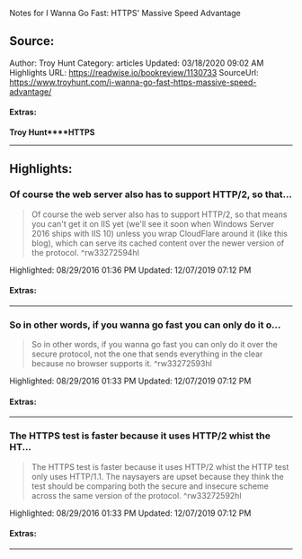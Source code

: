 Notes for I Wanna Go Fast: HTTPS' Massive Speed Advantage

## Source:
Author: Troy Hunt
Category: articles
Updated: 03/18/2020 09:02 AM
Highlights URL: https://readwise.io/bookreview/1130733
SourceUrl: https://www.troyhunt.com/i-wanna-go-fast-https-massive-speed-advantage/


#### Extras:
**Troy Hunt****HTTPS**



 
-----
 ## Highlights:

### Of course the web server also has to support HTTP/2, so that...
>Of course the web server also has to support HTTP/2, so that means you can't get it on IIS yet (we'll see it soon when Windows Server 2016 ships with IIS 10) unless you wrap CloudFlare around it (like this blog), which can serve its cached content over the newer version of the protocol. ^rw33272594hl


Highlighted: 08/29/2016 01:36 PM
Updated: 12/07/2019 07:12 PM


#### Extras:





------

### So in other words, if you wanna go fast you can only do it o...
>So in other words, if you wanna go fast you can only do it over the secure protocol, not the one that sends everything in the clear because no browser supports it. ^rw33272593hl


Highlighted: 08/29/2016 01:33 PM
Updated: 12/07/2019 07:12 PM


#### Extras:





------

### The HTTPS test is faster because it uses HTTP/2 whist the HT...
>The HTTPS test is faster because it uses HTTP/2 whist the HTTP test only uses HTTP/1.1. The naysayers are upset because they think the test should be comparing both the secure and insecure scheme across the same version of the protocol. ^rw33272592hl


Highlighted: 08/29/2016 01:33 PM
Updated: 12/07/2019 07:12 PM


#### Extras:





------

